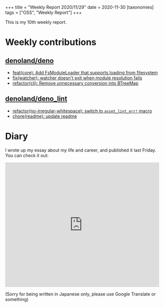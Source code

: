 +++
title = "Weekly Report 2020/11/29"
date = 2020-11-30
[taxonomies]
tags = ["OSS", "Weekly Report"]
+++

This is my 10th weekly report.

<!-- more -->

# Weekly contributions

## [denoland/deno](https://github.com/denoland/deno)

- [feat(core): Add FsModuleLoader that supports loading from filesystem](https://github.com/denoland/deno/pull/8523)
- [fix(watcher): watcher doesn't exit when module resolution fails](https://github.com/denoland/deno/pull/8521)
- [refactor(cli): Remove unnecessary conversion into BTreeMap](https://github.com/denoland/deno/pull/8498)

## [denoland/deno_lint](https://github.com/denoland/deno_lint)

- [refactor(no-irregular-whitespace): switch to `asset_lint_err!` macro](https://github.com/denoland/deno_lint/pull/551)
- [chore(readme): update readme](https://github.com/denoland/deno_lint/pull/550)

# Diary

I wrote up my essay about my life and career, and published it last Friday. You can check it out:

<iframe class="note-embed" src="https://note.com/embed/notes/n5e5b56479abe" style="border: 0; display: block; max-width: 99%; width: 494px; padding: 0px; margin: 10px 0px; position: static; visibility: visible;" height="400"></iframe><script async src="https://note.com/scripts/embed.js" charset="utf-8"></script>

(Sorry for being written in Japanese only, please use Google Translate or something)

